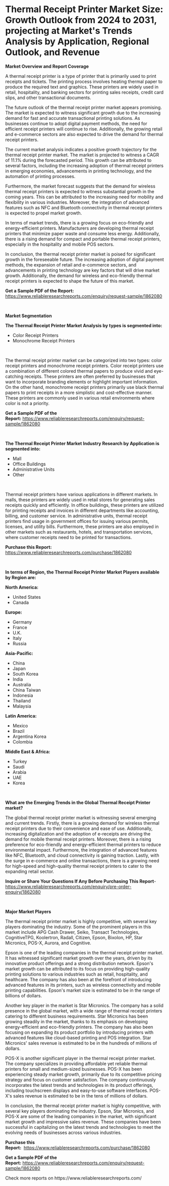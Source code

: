 <p><h1>Thermal Receipt Printer Market Size: Growth Outlook from 2024 to 2031, projecting at Market's Trends Analysis by Application, Regional Outlook, and Revenue</h1></p><p><strong>Market Overview and Report Coverage</strong></p>
<p><p>A thermal receipt printer is a type of printer that is primarily used to print receipts and tickets. The printing process involves heating thermal paper to produce the required text and graphics. These printers are widely used in retail, hospitality, and banking sectors for printing sales receipts, credit card slips, and other transactional documents.</p><p>The future outlook of the thermal receipt printer market appears promising. The market is expected to witness significant growth due to the increasing demand for fast and accurate transactional printing solutions. As businesses continue to adopt digital payment methods, the need for efficient receipt printers will continue to rise. Additionally, the growing retail and e-commerce sectors are also expected to drive the demand for thermal receipt printers.</p><p>The current market analysis indicates a positive growth trajectory for the thermal receipt printer market. The market is projected to witness a CAGR of 11.1% during the forecasted period. This growth can be attributed to several factors, including the increasing adoption of thermal receipt printers in emerging economies, advancements in printing technology, and the automation of printing processes.</p><p>Furthermore, the market forecast suggests that the demand for wireless thermal receipt printers is expected to witness substantial growth in the coming years. This can be attributed to the increasing need for mobility and flexibility in various industries. Moreover, the integration of advanced features such as NFC and Bluetooth connectivity in thermal receipt printers is expected to propel market growth.</p><p>In terms of market trends, there is a growing focus on eco-friendly and energy-efficient printers. Manufacturers are developing thermal receipt printers that minimize paper waste and consume less energy. Additionally, there is a rising demand for compact and portable thermal receipt printers, especially in the hospitality and mobile POS sectors.</p><p>In conclusion, the thermal receipt printer market is poised for significant growth in the foreseeable future. The increasing adoption of digital payment methods, the expansion of retail and e-commerce sectors, and advancements in printing technology are key factors that will drive market growth. Additionally, the demand for wireless and eco-friendly thermal receipt printers is expected to shape the future of this market.</p></p>
<p><strong>Get a Sample PDF of the Report:</strong> <a href="https://www.reliableresearchreports.com/enquiry/request-sample/1862080">https://www.reliableresearchreports.com/enquiry/request-sample/1862080</a></p>
<p>&nbsp;</p>
<p><strong>Market Segmentation</strong></p>
<p><strong>The Thermal Receipt Printer Market Analysis by types is segmented into:</strong></p>
<p><ul><li>Color Receipt Printers</li><li>Monochrome Receipt Printers</li></ul></p>
<p>&nbsp;</p>
<p><p>The thermal receipt printer market can be categorized into two types: color receipt printers and monochrome receipt printers. Color receipt printers use a combination of different colored thermal papers to produce vivid and eye-catching receipts. These printers are often preferred by businesses that want to incorporate branding elements or highlight important information. On the other hand, monochrome receipt printers primarily use black thermal papers to print receipts in a more simplistic and cost-effective manner. These printers are commonly used in various retail environments where color is not a priority.</p></p>
<p><strong>Get a Sample PDF of the Report:</strong>&nbsp;<a href="https://www.reliableresearchreports.com/enquiry/request-sample/1862080">https://www.reliableresearchreports.com/enquiry/request-sample/1862080</a></p>
<p>&nbsp;</p>
<p><strong>The Thermal Receipt Printer Market Industry Research by Application is segmented into:</strong></p>
<p><ul><li>Mall</li><li>Office Buildings</li><li>Administrative Units</li><li>Other</li></ul></p>
<p>&nbsp;</p>
<p><p>Thermal receipt printers have various applications in different markets. In malls, these printers are widely used in retail stores for generating sales receipts quickly and efficiently. In office buildings, these printers are utilized for printing receipts and invoices in different departments like accounting, billing, and customer service. In administrative units, thermal receipt printers find usage in government offices for issuing various permits, licenses, and utility bills. Furthermore, these printers are also employed in other markets such as restaurants, hotels, and transportation services, where customer receipts need to be printed for transactions.</p></p>
<p><strong>Purchase this Report:</strong>&nbsp; <a href="https://www.reliableresearchreports.com/purchase/1862080">https://www.reliableresearchreports.com/purchase/1862080</a></p>
<p>&nbsp;</p>
<p><strong>In terms of Region, the Thermal Receipt Printer Market Players available by Region are:</strong></p>
<p>
    <p> <strong> North America: </strong>
        <ul>
            <li>United States</li>
            <li>Canada</li>
        </ul>
        </p> 
    <p> <strong> Europe: </strong>
        <ul>
            <li>Germany</li>
            <li>France</li>
            <li>U.K.</li>
            <li>Italy</li>
            <li>Russia</li>
        </ul>
        </p> 
    <p> <strong> Asia-Pacific: </strong>
        <ul>
            <li>China</li>
            <li>Japan</li>
            <li>South Korea</li>
            <li>India</li>
            <li>Australia</li>
            <li>China Taiwan</li>
            <li>Indonesia</li>
            <li>Thailand</li>
            <li>Malaysia</li>
        </ul>
        </p> 
    <p> <strong> Latin America: </strong>
        <ul>
            <li>Mexico</li>
            <li>Brazil</li>
            <li>Argentina Korea</li>
            <li>Colombia</li>
        </ul>
        </p> 
    <p> <strong> Middle East & Africa: </strong>
        <ul>
            <li>Turkey</li>
            <li>Saudi</li>
            <li>Arabia</li>
            <li>UAE</li>
            <li>Korea</li>
        </ul>
    </p>
    </p>
<p>&nbsp;</p>
<p><strong>What are the Emerging Trends in the Global Thermal Receipt Printer market?</strong></p>
<p><p>The global thermal receipt printer market is witnessing several emerging and current trends. Firstly, there is a growing demand for wireless thermal receipt printers due to their convenience and ease of use. Additionally, increasing digitalization and the adoption of e-receipts are driving the demand for mobile thermal receipt printers. Moreover, there is a rising preference for eco-friendly and energy-efficient thermal printers to reduce environmental impact. Furthermore, the integration of advanced features like NFC, Bluetooth, and cloud connectivity is gaining traction. Lastly, with the surge in e-commerce and online transactions, there is a growing need for high-speed and high-quality thermal receipt printers to cater to the expanding retail sector.</p></p>
<p><strong>Inquire or Share Your Questions If Any Before Purchasing This Report</strong>- <a href="https://www.reliableresearchreports.com/enquiry/pre-order-enquiry/1862080">https://www.reliableresearchreports.com/enquiry/pre-order-enquiry/1862080</a></p>
<p>&nbsp;</p>
<p><strong>Major Market Players</strong></p>
<p><p>The thermal receipt printer market is highly competitive, with several key players dominating the industry. Some of the prominent players in this market include APG Cash Drawer, Seiko, Transact Technologies, CognitiveTPG, Koolertron, Radall, Citizen, Epson, Bixolon, HP, Star Micronics, POS-X, Aurora, and Cognitive.</p><p>Epson is one of the leading companies in the thermal receipt printer market. It has witnessed significant market growth over the years, driven by its innovative product offerings and a strong distribution network. Epson's market growth can be attributed to its focus on providing high-quality printing solutions to various industries such as retail, hospitality, and healthcare. The company has also been at the forefront of introducing advanced features in its printers, such as wireless connectivity and mobile printing capabilities. Epson's market size is estimated to be in the range of billions of dollars.</p><p>Another key player in the market is Star Micronics. The company has a solid presence in the global market, with a wide range of thermal receipt printers catering to different business requirements. Star Micronics has been growing steadily in the market, thanks to its emphasis on developing energy-efficient and eco-friendly printers. The company has also been focusing on expanding its product portfolio by introducing printers with advanced features like cloud-based printing and POS integration. Star Micronics' sales revenue is estimated to be in the hundreds of millions of dollars.</p><p>POS-X is another significant player in the thermal receipt printer market. The company specializes in providing affordable yet reliable thermal printers for small and medium-sized businesses. POS-X has been experiencing steady market growth, primarily due to its competitive pricing strategy and focus on customer satisfaction. The company continuously incorporates the latest trends and technologies in its product offerings, including touchscreen displays and easy-to-use software interfaces. POS-X's sales revenue is estimated to be in the tens of millions of dollars.</p><p>In conclusion, the thermal receipt printer market is highly competitive, with several key players dominating the industry. Epson, Star Micronics, and POS-X are some of the leading companies in the market, with significant market growth and impressive sales revenue. These companies have been successful in capitalizing on the latest trends and technologies to meet the evolving needs of businesses across various industries.</p></p>
<p><strong>Purchase this Report:</strong>&nbsp;&nbsp;<a href="https://www.reliableresearchreports.com/purchase/1862080">https://www.reliableresearchreports.com/purchase/1862080</a></p>
<p></p>
<p><strong>Get a Sample PDF of the Report:</strong>&nbsp;<a href="https://www.reliableresearchreports.com/enquiry/request-sample/1862080">https://www.reliableresearchreports.com/enquiry/request-sample/1862080</a></p>
<p>Check more reports on https://www.reliableresearchreports.com/</p>